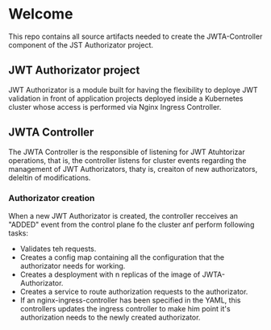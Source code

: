 # Welcome

This repo contains all source artifacts needed to create the JWTA-Controller component of the JST Authorizator project.

## JWT Authorizator project
JWT Authorizator is a module built for having the flexibility to deploye  JWT validation in front of application projects deployed
inside a Kubernetes cluster whose access is performed via Nginx Ingress Controller.



## JWTA Controller
The JWTA Controller is the responsible of listening for JWT Atuhtorizar operations, that is, the controller listens for cluster events regarding the management of JWT Authorizators, thaty is, creaiton of new authorizators, deleltin of modifications.

### Authorizator creation
When a new JWT Authorizator is created, the controller recceives an "ADDED" event from the control plane fo the cluster anf perform following tasks:

  - Validates teh requests.
  - Creates a config map containing all the configuration that the authorizator needs for working.
  - Creates a desployment with n replicas of the image of JWTA-Authorizator.
  - Creates a service to route authorization requests to the authorizator.
  - If an nginx-ingress-controller has been specified in the YAML, this controllers updates the ingress controller to make him point it's authorization needs to the newly created authorizator.
  
